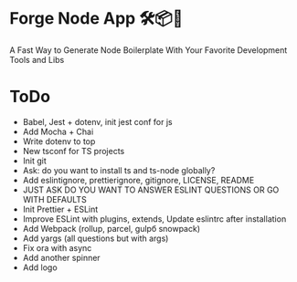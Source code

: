 # Forge Node App 🛠📦🎊

A Fast Way to Generate Node Boilerplate With Your Favorite Development Tools and Libs

# ToDo
- Babel, Jest + dotenv, init jest conf for js
- Add Mocha + Chai
- Write dotenv to top
- New tsconf for TS projects
- Init git
- Ask: do you want to install ts and ts-node globally? 
- Add eslintignore, prettierignore, gitignore, LICENSE, README
- JUST ASK DO YOU WANT TO ANSWER ESLINT QUESTIONS OR GO WITH DEFAULTS
- Init Prettier + ESLint
- Improve ESLint with plugins, extends, Update eslintrc after installation
- Add Webpack (rollup, parcel, gulpб snowpack)
- Add yargs (all questions but with args)
- Fix ora with async
- Add another spinner
- Add logo